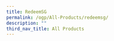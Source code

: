 ```yaml
---
title: RedeemSG
permalink: /ogp/All-Products/redeemsg/
description: ""
third_nav_title: All Products
---
```

